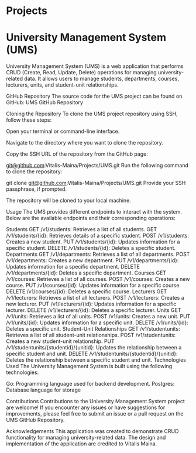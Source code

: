 # Projects
# University Management System (UMS)
University Management System (UMS) is a web application that performs CRUD (Create, Read, Update, Delete) operations for managing university-related data. It allows users to manage students, departments, courses, lecturers, units, and student-unit relationships.

GitHub Repository
The source code for the UMS project can be found on GitHub: UMS GitHub Repository

Cloning the Repository
To clone the UMS project repository using SSH, follow these steps:

Open your terminal or command-line interface.

Navigate to the directory where you want to clone the repository.

Copy the SSH URL of the repository from the GitHub page:


git@github.com:Vitalis-Maina/Projects/UMS.git
Run the following command to clone the repository:


git clone git@github.com:Vitalis-Maina/Projects/UMS.git
Provide your SSH passphrase, if prompted.

The repository will be cloned to your local machine.

Usage
The UMS provides different endpoints to interact with the system. Below are the available endpoints and their corresponding operations:

Students
GET /v1/students: Retrieves a list of all students.
GET /v1/students/{id}: Retrieves details of a specific student.
POST /v1/students: Creates a new student.
PUT /v1/students/{id}: Updates information for a specific student.
DELETE /v1/students/{id}: Deletes a specific student.
Departments
GET /v1/departments: Retrieves a list of all departments.
POST /v1/departments: Creates a new department.
PUT /v1/departments/{id}: Updates information for a specific department.
DELETE /v1/departments/{id}: Deletes a specific department.
Courses
GET /v1/courses: Retrieves a list of all courses.
POST /v1/courses: Creates a new course.
PUT /v1/courses/{id}: Updates information for a specific course.
DELETE /v1/courses/{id}: Deletes a specific course.
Lecturers
GET /v1/lecturers: Retrieves a list of all lecturers.
POST /v1/lecturers: Creates a new lecturer.
PUT /v1/lecturers/{id}: Updates information for a specific lecturer.
DELETE /v1/lecturers/{id}: Deletes a specific lecturer.
Units
GET /v1/units: Retrieves a list of all units.
POST /v1/units: Creates a new unit.
PUT /v1/units/{id}: Updates information for a specific unit.
DELETE /v1/units/{id}: Deletes a specific unit.
Student-Unit Relationships
GET /v1/studentunits: Retrieves a list of all student-unit relationships.
POST /v1/studentunits: Creates a new student-unit relationship.
PUT /v1/studentunits/{studentid}/{unitid}: Updates the relationship between a specific student and unit.
DELETE /v1/studentunits/{studentid}/{unitid}: Deletes the relationship between a specific student and unit.
Technologies Used
The University Management System is built using the following technologies:

Go: Programming language used for backend development.
Postgres: Database language for storage

Contributions
Contributions to the University Management System project are welcome! If you encounter any issues or have suggestions for improvements, please feel free to submit an issue or a pull request on the UMS GitHub Repository.

Acknowledgements
This application was created to demonstrate CRUD functionality for managing university-related data.
The design and implementation of the application are credited to Vitalis Maina.
